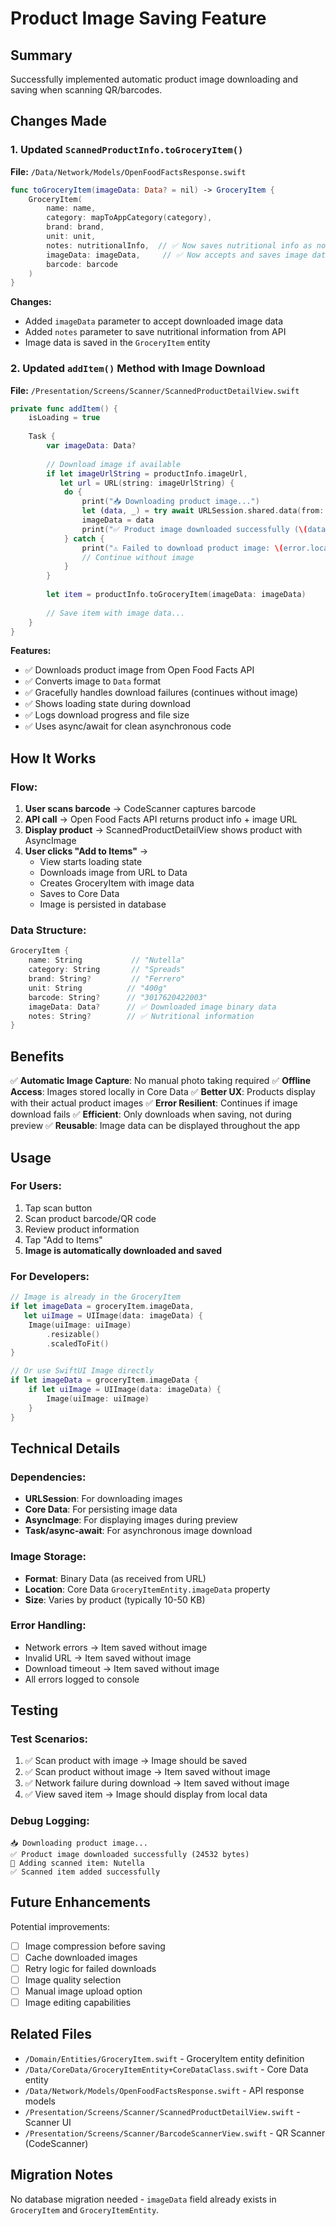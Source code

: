# Product Image Saving Feature

## Summary
Successfully implemented automatic product image downloading and saving when scanning QR/barcodes.

## Changes Made

### 1. Updated `ScannedProductInfo.toGroceryItem()` 
**File:** `/Data/Network/Models/OpenFoodFactsResponse.swift`

```swift
func toGroceryItem(imageData: Data? = nil) -> GroceryItem {
    GroceryItem(
        name: name,
        category: mapToAppCategory(category),
        brand: brand,
        unit: unit,
        notes: nutritionalInfo,  // ✅ Now saves nutritional info as notes
        imageData: imageData,     // ✅ Now accepts and saves image data
        barcode: barcode
    )
}
```

**Changes:**
- Added `imageData` parameter to accept downloaded image data
- Added `notes` parameter to save nutritional information from API
- Image data is saved in the `GroceryItem` entity

### 2. Updated `addItem()` Method with Image Download
**File:** `/Presentation/Screens/Scanner/ScannedProductDetailView.swift`

```swift
private func addItem() {
    isLoading = true
    
    Task {
        var imageData: Data?
        
        // Download image if available
        if let imageUrlString = productInfo.imageUrl,
           let url = URL(string: imageUrlString) {
            do {
                print("📥 Downloading product image...")
                let (data, _) = try await URLSession.shared.data(from: url)
                imageData = data
                print("✅ Product image downloaded successfully (\(data.count) bytes)")
            } catch {
                print("⚠️ Failed to download product image: \(error.localizedDescription)")
                // Continue without image
            }
        }
        
        let item = productInfo.toGroceryItem(imageData: imageData)
        
        // Save item with image data...
    }
}
```

**Features:**
- ✅ Downloads product image from Open Food Facts API
- ✅ Converts image to `Data` format
- ✅ Gracefully handles download failures (continues without image)
- ✅ Shows loading state during download
- ✅ Logs download progress and file size
- ✅ Uses async/await for clean asynchronous code

## How It Works

### Flow:

1. **User scans barcode** → CodeScanner captures barcode
2. **API call** → Open Food Facts API returns product info + image URL
3. **Display product** → ScannedProductDetailView shows product with AsyncImage
4. **User clicks "Add to Items"** →
   - View starts loading state
   - Downloads image from URL to Data
   - Creates GroceryItem with image data
   - Saves to Core Data
   - Image is persisted in database

### Data Structure:

```swift
GroceryItem {
    name: String           // "Nutella"
    category: String       // "Spreads"
    brand: String?         // "Ferrero"
    unit: String          // "400g"
    barcode: String?      // "3017620422003"
    imageData: Data?      // ✅ Downloaded image binary data
    notes: String?        // ✅ Nutritional information
}
```

## Benefits

✅ **Automatic Image Capture**: No manual photo taking required
✅ **Offline Access**: Images stored locally in Core Data
✅ **Better UX**: Products display with their actual product images
✅ **Error Resilient**: Continues if image download fails
✅ **Efficient**: Only downloads when saving, not during preview
✅ **Reusable**: Image data can be displayed throughout the app

## Usage

### For Users:
1. Tap scan button
2. Scan product barcode/QR code
3. Review product information
4. Tap "Add to Items"
5. **Image is automatically downloaded and saved**

### For Developers:
```swift
// Image is already in the GroceryItem
if let imageData = groceryItem.imageData,
   let uiImage = UIImage(data: imageData) {
    Image(uiImage: uiImage)
        .resizable()
        .scaledToFit()
}

// Or use SwiftUI Image directly
if let imageData = groceryItem.imageData {
    if let uiImage = UIImage(data: imageData) {
        Image(uiImage: uiImage)
    }
}
```

## Technical Details

### Dependencies:
- **URLSession**: For downloading images
- **Core Data**: For persisting image data
- **AsyncImage**: For displaying images during preview
- **Task/async-await**: For asynchronous image download

### Image Storage:
- **Format**: Binary Data (as received from URL)
- **Location**: Core Data `GroceryItemEntity.imageData` property
- **Size**: Varies by product (typically 10-50 KB)

### Error Handling:
- Network errors → Item saved without image
- Invalid URL → Item saved without image
- Download timeout → Item saved without image
- All errors logged to console

## Testing

### Test Scenarios:
1. ✅ Scan product with image → Image should be saved
2. ✅ Scan product without image → Item saved without image
3. ✅ Network failure during download → Item saved without image
4. ✅ View saved item → Image should display from local data

### Debug Logging:
```
📥 Downloading product image...
✅ Product image downloaded successfully (24532 bytes)
💾 Adding scanned item: Nutella
✅ Scanned item added successfully
```

## Future Enhancements

Potential improvements:
- [ ] Image compression before saving
- [ ] Cache downloaded images
- [ ] Retry logic for failed downloads
- [ ] Image quality selection
- [ ] Manual image upload option
- [ ] Image editing capabilities

## Related Files

- `/Domain/Entities/GroceryItem.swift` - GroceryItem entity definition
- `/Data/CoreData/GroceryItemEntity+CoreDataClass.swift` - Core Data entity
- `/Data/Network/Models/OpenFoodFactsResponse.swift` - API response models
- `/Presentation/Screens/Scanner/ScannedProductDetailView.swift` - Scanner UI
- `/Presentation/Screens/Scanner/BarcodeScannerView.swift` - QR Scanner (CodeScanner)

## Migration Notes

No database migration needed - `imageData` field already exists in `GroceryItem` and `GroceryItemEntity`.
